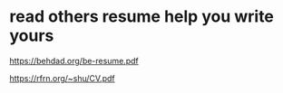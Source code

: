 
# read others resume help you write yours

https://behdad.org/be-resume.pdf

https://rfrn.org/~shu/CV.pdf


